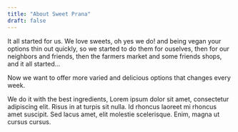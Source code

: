 ```yaml
---
title: "About Sweet Prana"
draft: false
---
```


It all started for us. We love sweets, oh yes we do! and being vegan your options thin out quickly, so we started to do them for ouselves, then for our neighbors and friends, then the farmers market and some friends shops, and it all started...

Now we want to offer more varied and delicious options that changes every week.

We do it with the best ingredients, Lorem ipsum dolor sit amet, consectetur adipiscing elit. Risus in at turpis sit nulla. Id rhoncus laoreet mi rhoncus amet suscipit. Sed lacus amet, elit molestie scelerisque. Enim, magna ut cursus cursus.
